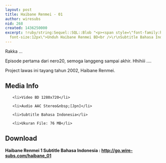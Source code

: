 ```yaml
---
layout: post
title: Haibane Renmei - 01
author: wiresubs
nid: 268
created: 1436250000
excerpt: !ruby/string:Sequel::SQL::Blob "<p><span style=\"font-family:helvetica neue,arial,helvetica,sans-serif;
  font-size:12px\">Unduh Haibane Renmei BD<br />\r\nSubtitle Bahasa Indonesia</span></p>\r\n"
---
```

<p class="rtecenter">Rakka&nbsp;...</p>

<p class="rtejustify">Episode pertama dari nero20, semoga langgeng sampai akhir. Hhihiii ....&nbsp;<br />
Project lawas ini&nbsp;tayang tahun 2002, Haibane Renmei.</p>

<h2>Media Info</h2>

<ul>
	<li>Video BD 1280x720</li>
	<li>Audio AAC Stereo&nbsp;[Jpn]</li>
	<li>Subtitle Bahasa Indonesia</li>
	<li>Ukuran File: 76 MB</li>
</ul>

<h2>Download</h2>

<p><strong>Haibane Renmei 1&nbsp;Subtitle Bahasa</strong><strong>&nbsp;Indonesia<strong>&nbsp;:&nbsp;</strong><a href="http://go.wire-subs.com/haibane_01" target="_blank">http://go.wire-subs.com/haibane_01</a></strong></p>
